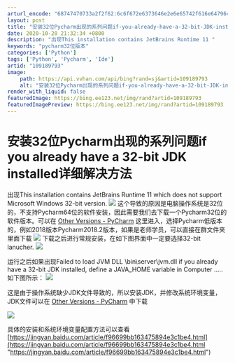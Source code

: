 ```yaml
---
arturl_encode: "68747470733a2f2f62:6c6f672e6373646e2e6e65742f616e64796c656f303131312f:61727469636c652f64657461696c732f313039313839373933"
layout: post
title: "安装32位Pycharm出现的系列问题if-you-already-have-a-32-bit-JDK-installed详细解决方法"
date: 2020-10-20 21:32:34 +0800
description: "出现This installation contains JetBrains Runtime 11 "
keywords: "pycharm32位版本"
categories: ['Python']
tags: ['Python', 'Pycharm', 'Ide']
artid: "109189793"
image:
    path: https://api.vvhan.com/api/bing?rand=sj&artid=109189793
    alt: "安装32位Pycharm出现的系列问题if-you-already-have-a-32-bit-JDK-installed详细解决方法"
render_with_liquid: false
featuredImage: https://bing.ee123.net/img/rand?artid=109189793
featuredImagePreview: https://bing.ee123.net/img/rand?artid=109189793
---
```


# 安装32位Pycharm出现的系列问题if you already have a 32-bit JDK installed详细解决方法

出现This installation contains JetBrains Runtime 11 which does not support Microsoft Windows 32-bit version.
![](https://i-blog.csdnimg.cn/blog_migrate/32035ee3d8fe2d0716d6aec421e955c7.png)
这个导致的原因是电脑操作系统是32位的，不支持Pycharm64位的软件安装，因此需要我们去下载一个Pycharm32位的软件版本。可以在
[Other Versions - PyCharm](https://www.jetbrains.com/pycharm/download/other.html "Other Versions - PyCharm")
这里进入，选择Pycharm低版本的，例如2018版本Pycharm2018.2版本，如果是老师学员，可以直接在群文件夹里面下载
![](https://i-blog.csdnimg.cn/blog_migrate/996a32b9d2eb890d8fac337e5be46b7b.png)
下载之后进行常规安装，在如下图界面中一定要选择32-bit lanucher.
![](https://i-blog.csdnimg.cn/blog_migrate/2276dfc206bf68c74517028f25f7d868.png)

运行之后如果出现Failed to load JVM DLL \bin\server\jvm.dll if you already have a 32-bit JDK installed, define a JAVA\_HOME variable in Computer .....如下图所示：
![](https://i-blog.csdnimg.cn/blog_migrate/082bea85cf71920164f195c8f63f4369.png)

这是由于操作系统缺少JDK文件导致的，所以安装JDK，并修改系统环境变量，JDK文件可以在
[Other Versions - PyCharm](https://www.jetbrains.com/pycharm/download/other.html "Other Versions - PyCharm")
中下载

![](https://i-blog.csdnimg.cn/blog_migrate/80bde966522a01f1ae5e17bb714f5fd2.png)

具体的安装和系统环境变量配置方法可以查看
[https://jingyan.baidu.com/article/f96699bb163475894e3c1be4.html](https://jingyan.baidu.com/article/f96699bb163475894e3c1be4.html "https://jingyan.baidu.com/article/f96699bb163475894e3c1be4.html")